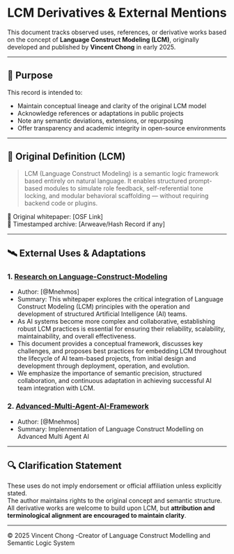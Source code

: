 # LCM Derivatives & External Mentions

This document tracks observed uses, references, or derivative works based on the concept of **Language Construct Modeling (LCM)**, originally developed and published by **Vincent Chong** in early 2025.

---

## 📌 Purpose

This record is intended to:

- Maintain conceptual lineage and clarity of the original LCM model
- Acknowledge references or adaptations in public projects
- Note any semantic deviations, extensions, or repurposing
- Offer transparency and academic integrity in open-source environments

---

## 🧠 Original Definition (LCM)

> LCM (Language Construct Modeling) is a semantic logic framework based entirely on natural language. It enables structured prompt-based modules to simulate role feedback, self-referential tone locking, and modular behavioral scaffolding — without requiring backend code or plugins.

🔗 Original whitepaper: [OSF Link]  
📅 Timestamped archive: [Arweave/Hash Record if any]

---

## 🛰️ External Uses & Adaptations

### 1. [Research on Language-Construct-Modeling](https://github.com/Mnehmos/Language-Construct-Modeling)
- Author: [@Mnehmos]
- Summary: This whitepaper explores the critical integration of Language Construct Modeling (LCM) principles with the operation and development of structured Artificial Intelligence (AI) teams.
- As AI systems become more complex and collaborative, establishing robust LCM practices is essential for ensuring their reliability, scalability, maintainability, and overall effectiveness.
- This document provides a conceptual framework, discusses key challenges, and proposes best practices for embedding LCM throughout the lifecycle of AI team-based projects, from initial design and development through deployment, operation, and evolution.
- We emphasize the importance of semantic precision, structured collaboration, and continuous adaptation in achieving successful AI team integration with LCM.


### 2. [Advanced-Multi-Agent-AI-Framework](https://github.com/Mnehmos/Advanced-Multi-Agent-AI-Framework)
- Author: [@Mnehmos]
- Summary: Implenmentation of Language Construct Modelling on Advanced Multi Agent AI

---

## 🔍 Clarification Statement

These uses do not imply endorsement or official affiliation unless explicitly stated.  
The author maintains rights to the original concept and semantic structure.  
All derivative works are welcome to build upon LCM, but **attribution and terminological alignment are encouraged to maintain clarity**.

---

© 2025 Vincent Chong
-Creator of Language Construct Modelling and Semantic Logic System
